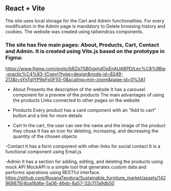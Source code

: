 ## React + Vite

The site uses local storage for the Cart and Admin functionalities. For every modification in the Admin page is mandatory to Delete browsing history and cookies.
The website was created using tailwindcss components. 

### The site has five main pages: About, Products, Cart, Contact and Admin. It is created using Vite.js based on the prototype in Figma:
https://www.figma.com/proto/bRZp7SBGgxhdOpEnAUABPD/Lec%C8%9Bie-practic%C4%83-(Copy)?type=design&node-id=8249-213&t=sYnTgIYP9pFp0F55-0&scaling=min-zoom&page-id=0%3A1

- About
Presents the description of the website
It has a carousel component for a preview of the products
The main advantages of using the products
Links connected to other pages on the website

- Products
Every product has a card component with an "Add to cart" button and a link for more details

- Cart
In the cart, the user can see the name and the image of the product they chose
It has an icon for deleting, increasing, and decreasing the quantity of the chosen objects

-Contact
It has a form component with other links for social contact
It is a functional component using Email.js 

-Admin
It has a section for adding, editing, and deleting the products using mock API
MockAPI is a simple tool that generates custom data and performs operations using RESTful interface.
https://github.com/RoxanaTeodora/Sustainable_furniture_market/assets/142969879/4baf8d6e-5a06-46eb-8a57-32c117a9db50

